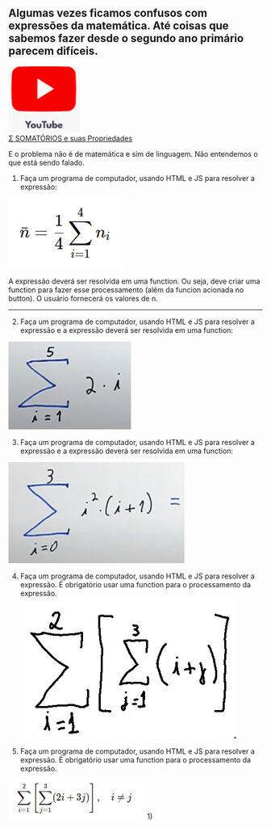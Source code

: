 ## Algumas vezes ficamos confusos com expressões da matemática. Até coisas que sabemos fazer desde o segundo ano primário parecem difíceis.

![alt text](image-4.png)  
 [Σ SOMATÓRIOS e suas Propriedades](https://www.youtube.com/watch?v=zygBC5kY6es)

E o problema não é de matemática e sim de linguagem. Não entendemos o que está sendo falado.

1) Faça um programa de computador, usando HTML e JS para resolver a expressão:

![alt text](image-6.png)

A expressão deverá ser resolvida em uma function. Ou seja, deve criar uma function para fazer esse processamento (além da funcion acionada no button). O usuário fornecerá os valores de n.

--- 


2) Faça um programa de computador, usando HTML e JS para resolver a expressão e a expressão deverá ser resolvida em uma function:
   
![alt text](image-2.png) 

3) Faça um programa de computador, usando HTML e JS para resolver a expressão e a expressão deverá ser resolvida em uma function:
   
![alt text](image-3.png)

4) Faça um programa de computador, usando HTML e JS para resolver a expressão. É obrigatório usar uma function para o processamento da expressão.
![alt text](image-1.png)

5) Faça um programa de computador, usando HTML e JS para resolver a expressão. É obrigatório usar uma function para o processamento da expressão.

![alt text](image-5.png)
1) 